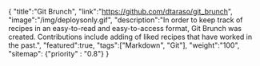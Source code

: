 {
    "title":"Git Brunch",
    "link":"https://github.com/dtaraso/git_brunch",
    "image":"/img/deploysonly.gif",
    "description":"In order to keep track of recipes in an easy-to-read and easy-to-access format, Git Brunch was created. Contributions include adding of liked recipes that have worked in the past.",
    "featured":true,
    "tags":["Markdown", "Git"],
    "weight":"100",
    "sitemap": {"priority" : "0.8"}
}
